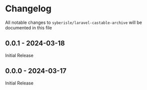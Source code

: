 # Changelog

All notable changes to `syberisle/laravel-castable-archive` will be documented in this file

## 0.0.1 - 2024-03-18

Initial Release

## 0.0.0 - 2024-03-17

Initial Release

